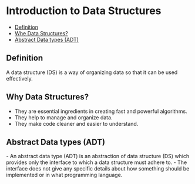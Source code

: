 # Introduction to Data Structures
- [Definition](#definition)
- [Whe Data Structures?](#why-data-structures)
- [Abstract Data types (ADT)](#abstract-data-types)

## Definition
A data structure (DS) is a way of organizing data so that it can be used effectively.
## Why Data Structures?
- They are essential ingredients in creating fast and powerful algorithms.
- They help to manage and organize data.
- They make code cleaner and easier to understand.

<h2 name="abstract-data-types">Abstract Data types (ADT)</h2>
- An abstract data type (ADT) is an abstraction of data structure (DS) which provides only the interface to which a data structure must adhere to.
- The interface does not give any specific details about how something should be implemented or in what programming language.
